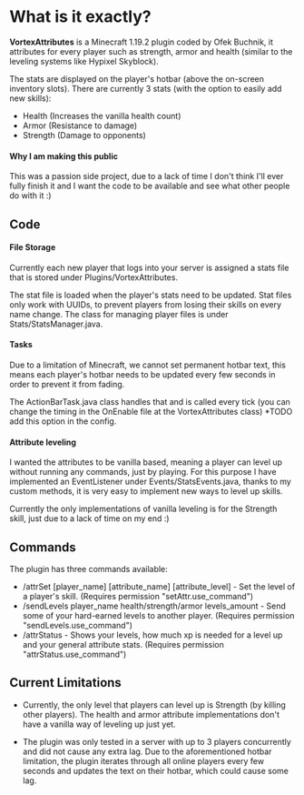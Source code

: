# What is it exactly?
**VortexAttributes** is a Minecraft 1.19.2 plugin coded by Ofek Buchnik, it attributes for every player such as strength, armor and health (similar to the leveling systems like Hypixel Skyblock).

The stats are displayed on the player's hotbar (above the on-screen inventory slots).
There are currently 3 stats (with the option to easily add new skills):
- Health (Increases the vanilla health count)
- Armor (Resistance to damage)
- Strength (Damage to opponents)

#### Why I am making this public
This was a passion side project, due to a lack of time I don't think I'll ever fully finish it and I want the code to be available and see what other people do with it :)

## Code
#### File Storage
Currently each new player that logs into your server is assigned a stats file that is stored under Plugins/VortexAttributes. 

The stat file is loaded when the player's stats need to be updated. Stat files only work with UUIDs, to prevent players from losing their skills on every name change. The class for managing player files is under Stats/StatsManager.java.

#### Tasks
Due to a limitation of Minecraft, we cannot set permanent hotbar text, this means each player's hotbar needs to be updated every few seconds in order to prevent it from fading.

The ActionBarTask.java class handles that and is called every tick (you can change the timing in the OnEnable file at the VortexAttributes class) *TODO add this option in the config.

#### Attribute leveling
I wanted the attributes to be vanilla based, meaning a player can level up without running any commands, just by playing. For this purpose I have implemented an EventListener under Events/StatsEvents.java, thanks to my custom methods, it is very easy to implement new ways to level up skills.

Currently the only implementations of vanilla leveling is for the Strength skill, just due to a lack of time on my end :)


## Commands
The plugin has three commands available:
- /attrSet [player_name] [attribute_name] [attribute_level] - Set the level of a player's skill. (Requires permission "setAttr.use_command")
- /sendLevels player_name health/strength/armor levels_amount - Send some of your hard-earned levels to another player. (Requires permission "sendLevels.use_command")
- /attrStatus - Shows your levels, how much xp is needed for a level up and your general attribute stats. (Requires permission "attrStatus.use_command")

## Current Limitations
- Currently, the only level that players can level up is Strength (by killing other players). 
The health and armor attribute implementations don't have a vanilla way of leveling up just yet.

- The plugin was only tested in a server with up to 3 players concurrently and did not cause any extra lag. 
Due to the aforementioned hotbar limitation, the plugin iterates through all online players every few seconds and updates the text on their hotbar, which could cause some lag.
